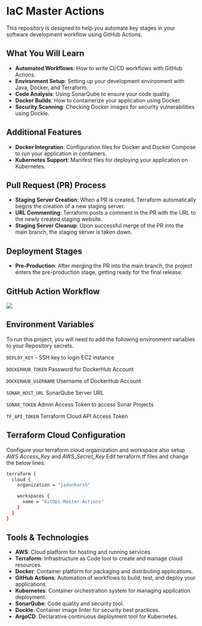 
# IaC Master Actions


This repository is designed to help you automate key stages in your software development workflow using GitHub Actions.

## What You Will Learn

- **Automated Workflows**: How to write CI/CD workflows with GitHub Actions.
- **Environment Setup**: Setting up your development environment with Java, Docker, and Terraform.
- **Code Analysis**: Using SonarQube to ensure your code quality.
- **Docker Builds**: How to containerize your application using Docker.
- **Security Scanning**: Checking Docker images for security vulnerabilities using Dockle.

## Additional Features

- **Docker Integration**: Configuration files for Docker and Docker Compose to run your application in containers.
- **Kubernetes Support**: Manifest files for deploying your application on Kubernetes.

## Pull Request (PR) Process

- **Staging Server Creation**: When a PR is created, Terraform automatically begins the creation of a new staging server.
- **URL Commenting**: Terraform posts a comment in the PR with the URL to the newly created staging website.
- **Staging Server Cleanup**: Upon successful merge of the PR into the main branch, the staging server is taken down.

## Deployment Stages

- **Pre-Production**: After merging the PR into the main branch, the project enters the pre-production stage, getting ready for the final release.
## GitHub Action Workflow

[![](https://app.eraser.io/workspace/9rtTg2KRfxOuTHf0KGEG/preview?elements=3jhk6CvThYdnmBvDh1iByw&type=embed)](https://app.eraser.io/workspace/9rtTg2KRfxOuTHf0KGEG?elements=3jhk6CvThYdnmBvDh1iByw)


## Environment Variables

To run this project, you will need to add the following environment variables to your Repository secrets.

`DEPLOY_KEY` - SSH key to login EC2 instance

`DOCKERHUB_TOKEN` Password for DockerHub Account

`DOCKERHUB_USERNAME` Username of DockerHub Account

`SONAR_HOST_URL` SonarQube Server URL

`SONAR_TOKEN` Admin Access Token to access Sonar Projects

`TF_API_TOKEN` Terraform Cloud API Access Token





## Terraform Cloud Configuration

Configure your terraform cloud orgainization and workspace also setup *AWS Access_Key* and *AWS_Secret_Key* Edit terraform.tf files and change the below lines.

```bash
terraform {
  cloud {
    organization = "jadonharsh"

    workspaces {
      name = "GitOps-Master-Actions"
    }
  }
}
```

## Tools & Technologies

- **AWS**: Cloud platform for hosting and running services.
- **Terraform**: Infrastructure as Code tool to create and manage cloud resources.
- **Docker**: Container platform for packaging and distributing applications.
- **GitHub Actions**: Automation of workflows to build, test, and deploy your applications.
- **Kubernetes**: Container orchestration system for managing application deployment.
- **SonarQube**: Code quality and security tool.
- **Dockle**: Container image linter for security best practices.
- **ArgoCD**: Declarative continuous deployment tool for Kubernetes.
